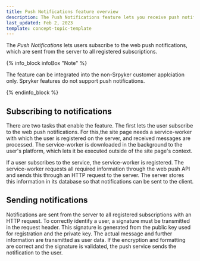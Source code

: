 ```yaml
---
title: Push Notifications feature overview
description: The Push Notifications feature lets you receive push notifications
last_updated: Feb 2, 2023
template: concept-topic-template
---
```


The *Push Notifications* lets users subscribe to the web push notifications, which are sent from the server to all registered subscriptions.

{% info_block infoBox "Note" %}

The feature can be integrated into the non-Srpyker customer applciation only. Spryker features do not support push notifications.

{% endinfo_block %}


## Subscribing to notifications

There are two tasks that enable the feature. The first lets the user subscribe to the web push notifications. For this,the site page needs a service-worker with which the user is registered on the server, and received messages are processed. The service-worker is downloaded in the background to the user's platform, which lets it be executed outside of the site page's context.

If a user subscribes to the service, the service-worker is registered. The service-worker requests all required information through the web push API and sends this through an HTTP request to the server. The server stores this information in its database so that notifications can be sent to the client.

## Sending notifications

Notifications are sent from the server to all registered subscriptions with an HTTP request. To correctly identify a user, a signature must be transmitted in the request header. This signature is generated from the public key used for registration and the private key. The actual message and further information are transmitted as user data. If the encryption and formatting are correct and the signature is validated, the push service sends the notification to the user.